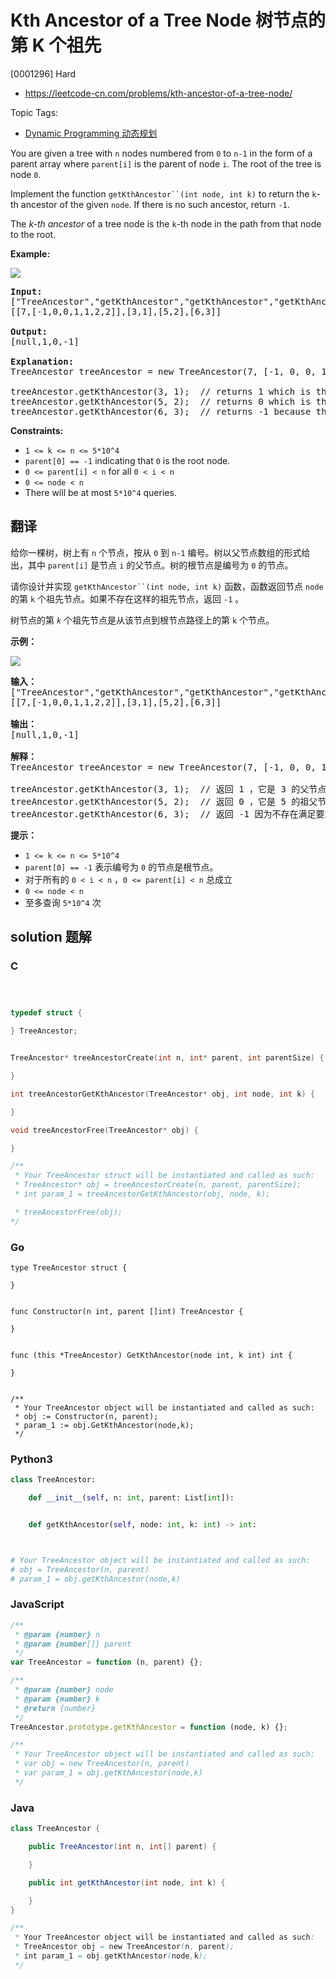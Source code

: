 # Kth Ancestor of a Tree Node 树节点的第 K 个祖先

[0001296] Hard

- https://leetcode-cn.com/problems/kth-ancestor-of-a-tree-node/

Topic Tags:

- [Dynamic Programming 动态规划](https://leetcode-cn.com/tag/dynamic-programming/)

You are given a tree with `n` nodes numbered from `0` to `n-1` in the form of a parent array where `parent[i]` is the parent of node `i`. The root of the tree is node `0`.

Implement the function ` getKthAncestor``(int node, int k) ` to return the `k`\-th ancestor of the given `node`. If there is no such ancestor, return `-1`.

The *k-th* *ancestor* of a tree node is the `k`\-th node in the path from that node to the root.

**Example:**

**![](https://assets.leetcode.com/uploads/2019/08/28/1528_ex1.png)**

<pre><b>Input:</b>
["TreeAncestor","getKthAncestor","getKthAncestor","getKthAncestor"]
[[7,[-1,0,0,1,1,2,2]],[3,1],[5,2],[6,3]]

<b>Output:</b>
[null,1,0,-1]

<b>Explanation:</b>
TreeAncestor treeAncestor = new TreeAncestor(7, [-1, 0, 0, 1, 1, 2, 2]);

treeAncestor.getKthAncestor(3, 1);  // returns 1 which is the parent of 3
treeAncestor.getKthAncestor(5, 2);  // returns 0 which is the grandparent of 5
treeAncestor.getKthAncestor(6, 3);  // returns -1 because there is no such ancestor
</pre>

**Constraints:**

- `1 <= k <= n <= 5*10^4`
- `parent[0] == -1` indicating that `0` is the root node.
- `0 <= parent[i] < n` for all `0 < i < n`
- `0 <= node < n`
- There will be at most `5*10^4` queries.

## 翻译

给你一棵树，树上有 `n` 个节点，按从 `0` 到 `n-1` 编号。树以父节点数组的形式给出，其中 `parent[i]` 是节点 `i` 的父节点。树的根节点是编号为 `0` 的节点。

请你设计并实现 ` getKthAncestor``(int node, int k) ` 函数，函数返回节点 `node` 的第 `k` 个祖先节点。如果不存在这样的祖先节点，返回 `-1` 。

树节点的第 _`k`_ 个祖先节点是从该节点到根节点路径上的第 `k` 个节点。

**示例：**

**![](https://assets.leetcode-cn.com/aliyun-lc-upload/uploads/2020/06/14/1528_ex1.png)**

<pre><strong>输入：</strong>
["TreeAncestor","getKthAncestor","getKthAncestor","getKthAncestor"]
[[7,[-1,0,0,1,1,2,2]],[3,1],[5,2],[6,3]]

<strong>输出：</strong>
[null,1,0,-1]

<strong>解释：</strong>
TreeAncestor treeAncestor = new TreeAncestor(7, [-1, 0, 0, 1, 1, 2, 2]);

treeAncestor.getKthAncestor(3, 1);  // 返回 1 ，它是 3 的父节点
treeAncestor.getKthAncestor(5, 2);  // 返回 0 ，它是 5 的祖父节点
treeAncestor.getKthAncestor(6, 3);  // 返回 -1 因为不存在满足要求的祖先节点
</pre>

**提示：**

- `1 <= k <= n <= 5*10^4`
- `parent[0] == -1` 表示编号为 `0` 的节点是根节点。
- 对于所有的 `0 < i < n` ，`0 <= parent[i] < n` 总成立
- `0 <= node < n`
- 至多查询 `5*10^4` 次

## solution 题解

### C

```c



typedef struct {

} TreeAncestor;


TreeAncestor* treeAncestorCreate(int n, int* parent, int parentSize) {

}

int treeAncestorGetKthAncestor(TreeAncestor* obj, int node, int k) {

}

void treeAncestorFree(TreeAncestor* obj) {

}

/**
 * Your TreeAncestor struct will be instantiated and called as such:
 * TreeAncestor* obj = treeAncestorCreate(n, parent, parentSize);
 * int param_1 = treeAncestorGetKthAncestor(obj, node, k);

 * treeAncestorFree(obj);
*/
```

### Go

```golang
type TreeAncestor struct {

}


func Constructor(n int, parent []int) TreeAncestor {

}


func (this *TreeAncestor) GetKthAncestor(node int, k int) int {

}


/**
 * Your TreeAncestor object will be instantiated and called as such:
 * obj := Constructor(n, parent);
 * param_1 := obj.GetKthAncestor(node,k);
 */
```

### Python3

```python
class TreeAncestor:

    def __init__(self, n: int, parent: List[int]):


    def getKthAncestor(self, node: int, k: int) -> int:



# Your TreeAncestor object will be instantiated and called as such:
# obj = TreeAncestor(n, parent)
# param_1 = obj.getKthAncestor(node,k)
```

### JavaScript

```javascript
/**
 * @param {number} n
 * @param {number[]} parent
 */
var TreeAncestor = function (n, parent) {};

/**
 * @param {number} node
 * @param {number} k
 * @return {number}
 */
TreeAncestor.prototype.getKthAncestor = function (node, k) {};

/**
 * Your TreeAncestor object will be instantiated and called as such:
 * var obj = new TreeAncestor(n, parent)
 * var param_1 = obj.getKthAncestor(node,k)
 */
```

### Java

```java
class TreeAncestor {

    public TreeAncestor(int n, int[] parent) {

    }

    public int getKthAncestor(int node, int k) {

    }
}

/**
 * Your TreeAncestor object will be instantiated and called as such:
 * TreeAncestor obj = new TreeAncestor(n, parent);
 * int param_1 = obj.getKthAncestor(node,k);
 */
```
